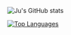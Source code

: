 ![Ju's GitHub stats](https://github-readme-stats.vercel.app/api?username=jumalley&show_icons=true&theme=radical)

[![Top Languages](https://github-readme-stats.vercel.app/api/top-langs/?username=jumalley&layout=compact)](https://github.com/jumalley)

